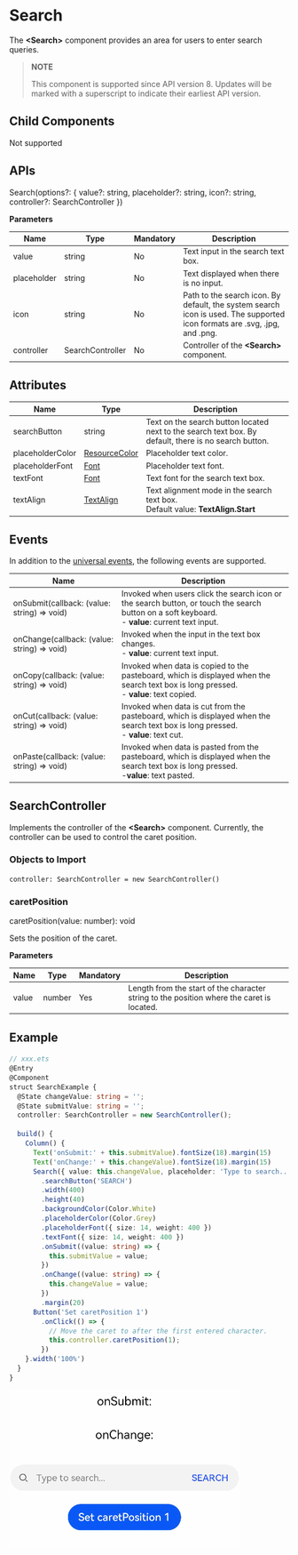 #  Search

The **\<Search>** component provides an area for users to enter search queries.

> **NOTE**
>
> This component is supported since API version 8. Updates will be marked with a superscript to indicate their earliest API version.

## Child Components

Not supported

## APIs

Search(options?: { value?: string, placeholder?: string, icon?: string, controller?: SearchController })

**Parameters**

| Name     | Type        | Mandatory| Description                                                    |
| ----------- | ---------------- | ---- | ------------------------------------------------------------ |
| value       | string           | No  | Text input in the search text box.                                                |
| placeholder | string           | No  | Text displayed when there is no input.                                        |
| icon        | string           | No  | Path to the search icon. By default, the system search icon is used. The supported icon formats are .svg, .jpg, and .png.|
| controller  | SearchController | No  | Controller of the **\<Search>** component.                                                    |

## Attributes


| Name                   | Type                                        | Description                                          |
| ----------------------- | ------------------------------------------------ | ---------------------------------------------- |
| searchButton            | string                                           | Text on the search button located next to the search text box. By default, there is no search button.        |
| placeholderColor        | [ResourceColor](ts-types.md#resourcecolor8)      | Placeholder text color.                          |
| placeholderFont         | [Font](ts-types.md#font)                         | Placeholder text font.                          |
| textFont                | [Font](ts-types.md#font)                         | Text font for the search text box.                              |
| textAlign               | [TextAlign](ts-appendix-enums.md#textalign)      | Text alignment mode in the search text box.<br>Default value: **TextAlign.Start**   |

## Events

In addition to the [universal events](ts-universal-events-click.md), the following events are supported.

| Name                                        | Description                                                  |
| ------------------------------------------- | ------------------------------------------------------------ |
| onSubmit(callback: (value: string) => void) | Invoked when users click the search icon or the search button, or touch the search button on a soft keyboard.<br> - **value**: current text input. |
| onChange(callback: (value: string) => void) | Invoked when the input in the text box changes.<br> - **value**: current text input. |
| onCopy(callback: (value: string) => void)   | Invoked when data is copied to the pasteboard, which is displayed when the search text box is long pressed.<br> - **value**: text copied. |
| onCut(callback: (value: string) => void)    | Invoked when data is cut from the pasteboard, which is displayed when the search text box is long pressed.<br> - **value**: text cut. |
| onPaste(callback: (value: string) => void)  | Invoked when data is pasted from the pasteboard, which is displayed when the search text box is long pressed.<br> -**value**: text pasted. |

## SearchController

Implements the controller of the **\<Search>** component. Currently, the controller can be used to control the caret position.

### Objects to Import
```
controller: SearchController = new SearchController()
```
### caretPosition

caretPosition(value: number): void

Sets the position of the caret.

**Parameters**

| Name| Type| Mandatory| Description                          |
| ------ | -------- | ---- | ---------------------------------- |
| value  | number   | Yes  | Length from the start of the character string to the position where the caret is located.|

##  Example

```ts
// xxx.ets
@Entry
@Component
struct SearchExample {
  @State changeValue: string = '';
  @State submitValue: string = '';
  controller: SearchController = new SearchController();

  build() {
    Column() {
      Text('onSubmit:' + this.submitValue).fontSize(18).margin(15)
      Text('onChange:' + this.changeValue).fontSize(18).margin(15)
      Search({ value: this.changeValue, placeholder: 'Type to search...', controller: this.controller })
        .searchButton('SEARCH')
        .width(400)
        .height(40)
        .backgroundColor(Color.White)
        .placeholderColor(Color.Grey)
        .placeholderFont({ size: 14, weight: 400 })
        .textFont({ size: 14, weight: 400 })
        .onSubmit((value: string) => {
          this.submitValue = value;
        })
        .onChange((value: string) => {
          this.changeValue = value;
        })
        .margin(20)
      Button('Set caretPosition 1')
        .onClick(() => {
          // Move the caret to after the first entered character.
          this.controller.caretPosition(1);
        })
    }.width('100%')
  }
}
```

![search](figures/search.gif)

